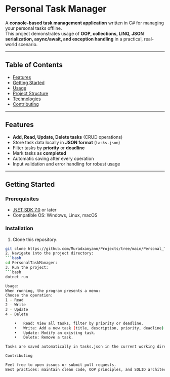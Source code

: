# Personal Task Manager

A **console-based task management application** written in C# for managing your personal tasks offline.  
This project demonstrates usage of **OOP, collections, LINQ, JSON serialization, async/await, and exception handling** in a practical, real-world scenario.

---

## Table of Contents
- [Features](#features)
- [Getting Started](#getting-started)
- [Usage](#usage)
- [Project Structure](#project-structure)
- [Technologies](#technologies)
- [Contributing](#contributing)

---

## Features

- **Add, Read, Update, Delete tasks** (CRUD operations)  
- Store task data locally in **JSON format** (`tasks.json`)  
- Filter tasks by **priority** or **deadline**  
- Mark tasks as **completed**  
- Automatic saving after every operation  
- Input validation and error handling for robust usage  

---

## Getting Started

### Prerequisites
- [.NET SDK 7.0](https://dotnet.microsoft.com/en-us/download/dotnet/7.0) or later  
- Compatible OS: Windows, Linux, macOS  

### Installation
1. Clone this repository:
```bash
git clone https://github.com/Muradxanyann/Projects/tree/main/Personal_Task_Manager
2. Navigate into the project directory:
```bash
cd PersonalTaskManager:
3. Run the project:
```bash
dotnet run

Usage:
When running, the program presents a menu:
Choose the operation:
1 - Read
2 - Write
3 - Update
4 - Delete

	•	Read: View all tasks, filter by priority or deadline.
	•	Write: Add a new task (title, description, priority, deadline).
	•	Update: Modify an existing task.
	•	Delete: Remove a task.

Tasks are saved automatically in tasks.json in the current working directory. If the file does not exist, it is created automatically.

Contributing

Feel free to open issues or submit pull requests.
Best practices: maintain clean code, OOP principles, and SOLID architecture.
